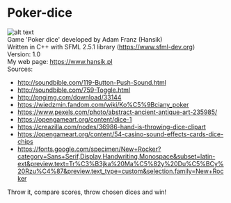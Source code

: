 # Poker-dice
![alt text](https://i.imgur.com/Zn8BVAi.png) \
Game 'Poker dice' developed by Adam Franz (Hansik) \
Written in C++ with SFML 2.5.1 library (https://www.sfml-dev.org) \
Version: 1.0 \
My web page: https://www.hansik.pl \
Sources:
- http://soundbible.com/119-Button-Push-Sound.html
- http://soundbible.com/759-Toggle.html
- http://pngimg.com/download/33144
- https://wiedzmin.fandom.com/wiki/Ko%C5%9Bciany_poker
- https://www.pexels.com/photo/abstract-ancient-antique-art-235985/
- https://opengameart.org/content/dice-1
- https://creazilla.com/nodes/36986-hand-is-throwing-dice-clipart
- https://opengameart.org/content/54-casino-sound-effects-cards-dice-chips
- https://fonts.google.com/specimen/New+Rocker?category=Sans+Serif,Display,Handwriting,Monospace&subset=latin-ext&preview.text=Tr%C3%B3jka%20Ma%C5%82y%20Du%C5%BCy%20Rzu%C4%87&preview.text_type=custom&selection.family=New+Rocker

Throw it, compare scores, throw chosen dices and win!

